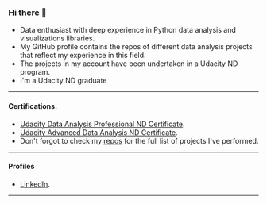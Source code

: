 ### Hi there 👋
* Data enthusiast with deep experience in Python data analysis and visualizations libraries. 
* My GitHub profile contains the repos of different data analysis projects that reflect my experience in this field.
* The projects in my account have been undertaken in a Udacity ND program.
* I'm a Udacity ND graduate
***
#### **Certifications**.
* [Udacity Data Analysis Professional ND Certificate](https://confirm.udacity.com/KNLVPADL).
* [Udacity Advanced Data Analysis ND Certificate](https://confirm.udacity.com/7EWKQKLK).
* Don't forgot to check my [repos](https://github.com/YousefSaber?tab=repositories) for the full list of projects I've performed.
***
#### **Profiles**
* [LinkedIn](https://www.linkedin.com/in/yousef-saber-537866164/).
***
